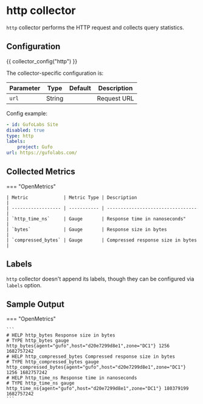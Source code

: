 # http collector

`http` collector performs the HTTP request and collects query statistics.

## Configuration

{{ collector_config("http") }}

The collector-specific configuration is:

| Parameter | Type   | Default | Description |
| --------- | ------ | ------- | ----------- |
| `url`     | String |         | Request URL |

Config example:

``` yaml
- id: GufoLabs Site
disabled: true
type: http
labels:
    project: Gufo
url: https://gufolabs.com/
```

## Collected Metrics

=== "OpenMetrics"

    | Metric             | Metric Type | Description                       |
    | ------------------ | ----------- | --------------------------------- |
    | `http_time_ns`     | Gauge       | Response time in nanoseconds"     |
    | `bytes`            | Gauge       | Response size in bytes            |
    | `compressed_bytes` | Gauge       | Compressed response size in bytes |

## Labels

`http` collector doesn't append its labels, though they can be configured
via `labels` option.

## Sample Output

=== "OpenMetrics"

    ```
    # HELP http_bytes Response size in bytes
    # TYPE http_bytes gauge
    http_bytes{agent="gufo",host="d20e7299d8e1",zone="DC1"} 1256 1682757242
    # HELP http_compressed_bytes Compressed response size in bytes
    # TYPE http_compressed_bytes gauge
    http_compressed_bytes{agent="gufo",host="d20e7299d8e1",zone="DC1"} 1256 1682757242
    # HELP http_time_ns Response time in nanoseconds
    # TYPE http_time_ns gauge
    http_time_ns{agent="gufo",host="d20e7299d8e1",zone="DC1"} 180379199 1682757242
    ```